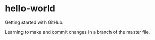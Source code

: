 # hello-world
Getting started with GitHub.

Learning to make and commit changes in a branch of the master file.
